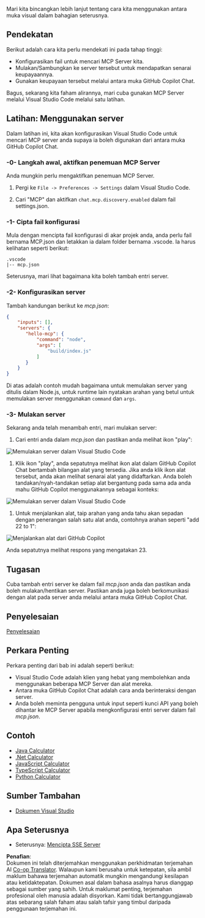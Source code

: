 <!--
CO_OP_TRANSLATOR_METADATA:
{
  "original_hash": "222e01c3002a33355806d60d558d9429",
  "translation_date": "2025-07-14T09:39:51+00:00",
  "source_file": "03-GettingStarted/04-vscode/README.md",
  "language_code": "ms"
}
-->
Mari kita bincangkan lebih lanjut tentang cara kita menggunakan antara muka visual dalam bahagian seterusnya.

## Pendekatan

Berikut adalah cara kita perlu mendekati ini pada tahap tinggi:

- Konfigurasikan fail untuk mencari MCP Server kita.
- Mulakan/Sambungkan ke server tersebut untuk mendapatkan senarai keupayaannya.
- Gunakan keupayaan tersebut melalui antara muka GitHub Copilot Chat.

Bagus, sekarang kita faham alirannya, mari cuba gunakan MCP Server melalui Visual Studio Code melalui satu latihan.

## Latihan: Menggunakan server

Dalam latihan ini, kita akan konfigurasikan Visual Studio Code untuk mencari MCP server anda supaya ia boleh digunakan dari antara muka GitHub Copilot Chat.

### -0- Langkah awal, aktifkan penemuan MCP Server

Anda mungkin perlu mengaktifkan penemuan MCP Server.

1. Pergi ke `File -> Preferences -> Settings` dalam Visual Studio Code.

1. Cari "MCP" dan aktifkan `chat.mcp.discovery.enabled` dalam fail settings.json.

### -1- Cipta fail konfigurasi

Mula dengan mencipta fail konfigurasi di akar projek anda, anda perlu fail bernama MCP.json dan letakkan ia dalam folder bernama .vscode. Ia harus kelihatan seperti berikut:

```text
.vscode
|-- mcp.json
```

Seterusnya, mari lihat bagaimana kita boleh tambah entri server.

### -2- Konfigurasikan server

Tambah kandungan berikut ke *mcp.json*:

```json
{
    "inputs": [],
    "servers": {
       "hello-mcp": {
           "command": "node",
           "args": [
               "build/index.js"
           ]
       }
    }
}
```

Di atas adalah contoh mudah bagaimana untuk memulakan server yang ditulis dalam Node.js, untuk runtime lain nyatakan arahan yang betul untuk memulakan server menggunakan `command` dan `args`.

### -3- Mulakan server

Sekarang anda telah menambah entri, mari mulakan server:

1. Cari entri anda dalam *mcp.json* dan pastikan anda melihat ikon "play":

  ![Memulakan server dalam Visual Studio Code](../../../../translated_images/vscode-start-server.8e3c986612e3555de47e5b1e37b2f3020457eeb6a206568570fd74a17e3796ad.ms.png)  

1. Klik ikon "play", anda sepatutnya melihat ikon alat dalam GitHub Copilot Chat bertambah bilangan alat yang tersedia. Jika anda klik ikon alat tersebut, anda akan melihat senarai alat yang didaftarkan. Anda boleh tandakan/nyah-tandakan setiap alat bergantung pada sama ada anda mahu GitHub Copilot menggunakannya sebagai konteks:

  ![Memulakan server dalam Visual Studio Code](../../../../translated_images/vscode-tool.0b3bbea2fb7d8c26ddf573cad15ef654e55302a323267d8ee6bd742fe7df7fed.ms.png)

1. Untuk menjalankan alat, taip arahan yang anda tahu akan sepadan dengan penerangan salah satu alat anda, contohnya arahan seperti "add 22 to 1":

  ![Menjalankan alat dari GitHub Copilot](../../../../translated_images/vscode-agent.d5a0e0b897331060518fe3f13907677ef52b879db98c64d68a38338608f3751e.ms.png)

  Anda sepatutnya melihat respons yang mengatakan 23.

## Tugasan

Cuba tambah entri server ke dalam fail *mcp.json* anda dan pastikan anda boleh mulakan/hentikan server. Pastikan anda juga boleh berkomunikasi dengan alat pada server anda melalui antara muka GitHub Copilot Chat.

## Penyelesaian

[Penyelesaian](./solution/README.md)

## Perkara Penting

Perkara penting dari bab ini adalah seperti berikut:

- Visual Studio Code adalah klien yang hebat yang membolehkan anda menggunakan beberapa MCP Server dan alat mereka.
- Antara muka GitHub Copilot Chat adalah cara anda berinteraksi dengan server.
- Anda boleh meminta pengguna untuk input seperti kunci API yang boleh dihantar ke MCP Server apabila mengkonfigurasi entri server dalam fail *mcp.json*.

## Contoh

- [Java Calculator](../samples/java/calculator/README.md)
- [.Net Calculator](../../../../03-GettingStarted/samples/csharp)
- [JavaScript Calculator](../samples/javascript/README.md)
- [TypeScript Calculator](../samples/typescript/README.md)
- [Python Calculator](../../../../03-GettingStarted/samples/python)

## Sumber Tambahan

- [Dokumen Visual Studio](https://code.visualstudio.com/docs/copilot/chat/mcp-servers)

## Apa Seterusnya

- Seterusnya: [Mencipta SSE Server](../05-sse-server/README.md)

**Penafian**:  
Dokumen ini telah diterjemahkan menggunakan perkhidmatan terjemahan AI [Co-op Translator](https://github.com/Azure/co-op-translator). Walaupun kami berusaha untuk ketepatan, sila ambil maklum bahawa terjemahan automatik mungkin mengandungi kesilapan atau ketidaktepatan. Dokumen asal dalam bahasa asalnya harus dianggap sebagai sumber yang sahih. Untuk maklumat penting, terjemahan profesional oleh manusia adalah disyorkan. Kami tidak bertanggungjawab atas sebarang salah faham atau salah tafsir yang timbul daripada penggunaan terjemahan ini.